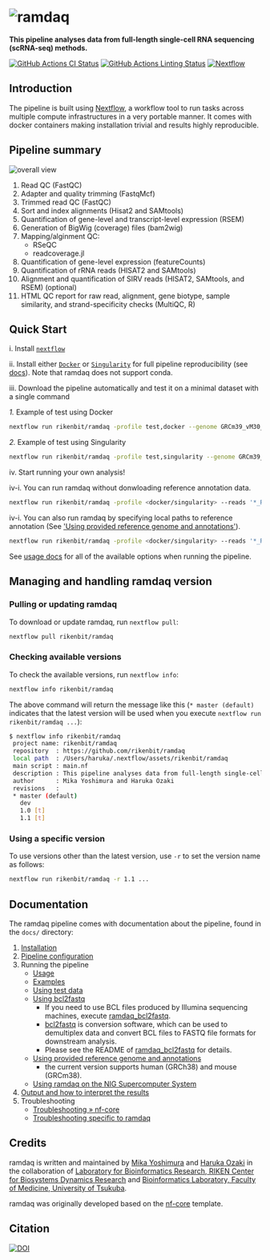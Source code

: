 # ![ramdaq](docs/images/ramdaq_logo_vectorized.svg)

**This pipeline analyses data from full-length single-cell RNA sequencing (scRNA-seq) methods.**

[![GitHub Actions CI Status](https://github.com/rikenbit/ramdaq/workflows/CI/badge.svg)](https://github.com/rikenbit/ramdaq/actions)
[![GitHub Actions Linting Status](https://github.com/rikenbit/ramdaq/workflows/linting/badge.svg)](https://github.com/rikenbit/ramdaq/actions)
[![Nextflow](https://img.shields.io/badge/nextflow-%E2%89%A519.10.0-brightgreen.svg)](https://www.nextflow.io/)

<!-- [![Docker](https://img.shields.io/docker/automated/nfcore/ramdaq.svg)](https://hub.docker.com/r/myoshimura080822/ramdaq) -->

## Introduction

The pipeline is built using [Nextflow](https://www.nextflow.io), a workflow tool to run tasks across multiple compute infrastructures in a very portable manner. It comes with docker containers making installation trivial and results highly reproducible.

## Pipeline summary

![overall view](docs/images/ramdaq_pipeline_summary_v141.png)

1. Read QC (FastQC)
2. Adapter and quality trimming (FastqMcf)
3. Trimmed read QC (FastQC)
4. Sort and index alignments (Hisat2 and SAMtools)
5. Quantification of gene-level and transcript-level expression (RSEM)
6. Generation of BigWig (coverage) files (bam2wig)
7. Mapping/alginment QC:
    - RSeQC
    - readcoverage.jl
8. Quantification of gene-level expression (featureCounts)
9. Quantification of rRNA reads (HISAT2 and SAMtools)
10. Alignment and quantification of SIRV reads (HISAT2, SAMtools, and RSEM) (optional)
11. HTML QC report for raw read, alignment, gene biotype, sample similarity, and strand-specificity checks (MultiQC, R)

## Quick Start

i. Install [`nextflow`](https://nf-co.re/usage/installation)

ii. Install either [`Docker`](https://docs.docker.com/engine/installation/) or [`Singularity`](https://www.sylabs.io/guides/3.0/user-guide/) for full pipeline reproducibility (see [docs](https://nf-co.re/usage/configuration#basic-configuration-profiles)). Note that ramdaq does not support conda.

iii. Download the pipeline automatically and test it on a minimal dataset with a single command

*1.* Example of test using Docker

```bash
nextflow run rikenbit/ramdaq -profile test,docker --genome GRCm39_vM30_chr19
```

*2.* Example of test using Singularity

```bash
nextflow run rikenbit/ramdaq -profile test,singularity --genome GRCm39_vM30_chr19
```

iv. Start running your own analysis!

<!-- TODO: Update the default command above used to run the pipeline -->

iv-i. You can run ramdaq without donwloading reference annotation data.

```bash
nextflow run rikenbit/ramdaq -profile <docker/singularity> --reads '*_R{1,2}.fastq.gz' --genome GRCh38_v37
```

iv-i. You can also run ramdaq by specifying local paths to reference annotation (See ['Using provided reference genome and annotations'](docs/local_annotation.md)).

```bash
nextflow run rikenbit/ramdaq -profile <docker/singularity> --reads '*_R{1,2}.fastq.gz' --genome GRCh38_v37 --local_annot_dir <The directory path where the reference genome and annotations are placed>
```

See [usage docs](docs/usage.md) for all of the available options when running the pipeline.

## Managing and handling ramdaq version

### Pulling or updating ramdaq

To download or update ramdaq, run `nextflow pull`:

```bash
nextflow pull rikenbit/ramdaq
```

### Checking available versions

To check the available versions, run `nextflow info`:

```bash
nextflow info rikenbit/ramdaq
```

The above command will return the message like this (`* master (default)` indicates that the latest version will be used when you execute `nextflow run rikenbit/ramdaq ...`):

```bash
$ nextflow info rikenbit/ramdaq
 project name: rikenbit/ramdaq
 repository  : https://github.com/rikenbit/ramdaq
 local path  : /Users/haruka/.nextflow/assets/rikenbit/ramdaq
 main script : main.nf
 description : This pipeline analyses data from full-length single-cell RNA sequencing (scRNA-seq) methods.
 author      : Mika Yoshimura and Haruka Ozaki
 revisions   :
 * master (default)
   dev
   1.0 [t]
   1.1 [t]
```

### Using a specific version

To use versions other than the latest version, use `-r` to set the version name as follows:

```bash
nextflow run rikenbit/ramdaq -r 1.1 ...
```

## Documentation

The ramdaq pipeline comes with documentation about the pipeline, found in the `docs/` directory:

1. [Installation](https://nf-co.re/usage/installation)
2. [Pipeline configuration](https://nf-co.re/usage/adding_own_config)
3. Running the pipeline
    - [Usage](docs/usage.md)
    - [Examples](docs/examples.md)
    - [Using test data](docs/test_data.md)
    - [Using bcl2fastq](https://github.com/rikenbit/ramdaq_bcl2fastq)
        - If you need to use BCL files produced by Illumina sequencing machines, execute [ramdaq_bcl2fastq](https://github.com/rikenbit/ramdaq_bcl2fastq).
        - [bcl2fastq](https://support.illumina.com/sequencing/sequencing_software/bcl2fastq-conversion-software.html) is conversion software, which can be used to demultiplex data and convert BCL files to FASTQ file formats for downstream analysis.
        - Please see the README of [ramdaq_bcl2fastq](https://github.com/rikenbit/ramdaq_bcl2fastq) for details.
    - [Using provided reference genome and annotations](docs/local_annotation.md)
        - the current version supports human (GRCh38) and mouse (GRCm38).
    - [Using ramdaq on the NIG Supercomputer System](docs/nig_supercomputer_system.md)
4. [Output and how to interpret the results](docs/output.md)
5. Troubleshooting
    - [Troubleshooting » nf-core](https://nf-co.re/usage/troubleshooting)
    - [Troubleshooting specific to ramdaq](docs/troubleshooting.md)

## Credits

ramdaq is written and maintained by [Mika Yoshimura](https://github.com/myoshimura080822) and [Haruka Ozaki](https://github.com/yuifu) in the collaboration of [Laboratory for Bioinformatics Research, RIKEN Center for Biosystems Dynamics Research](https://bit.riken.jp/) and [Bioinformatics Laboratory, Faculty of Medicine, University of Tsukuba](https://sites.google.com/view/ozakilab).

ramdaq was originally developed based on the [nf-core](https://nf-co.re/) template.

## Citation

[![DOI](https://zenodo.org/badge/269006630.svg)](https://zenodo.org/badge/latestdoi/269006630)
